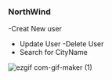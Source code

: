 ### NorthWind 

-Creat New user
- Update User
-Delete User
- Search for CityName



![ezgif com-gif-maker (1)](https://user-images.githubusercontent.com/85929642/178830741-0453d949-adfd-4f9d-8f86-ada141381792.gif)
